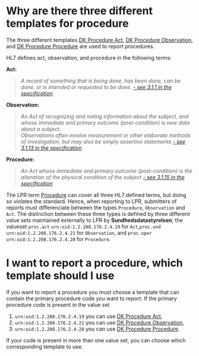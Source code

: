 # Why are there three different templates for procedure
The three different templates
[DK Procedure Act](http://lpr-art-decor.westeurope.cloudapp.azure.com:8080/art-decor/decor-templates--lpr-?section=templates&id=1.2.208.176.7.1.10.25),
[DK Procedure Observation](http://lpr-art-decor.westeurope.cloudapp.azure.com:8080/art-decor/decor-templates--lpr-?section=templates&id=1.2.208.176.7.1.10.29), and
[DK Procedure Procedure](http://lpr-art-decor.westeurope.cloudapp.azure.com:8080/art-decor/decor-templates--lpr-?section=templates&id=1.2.208.176.7.1.10.30)
are used to report procedures.

HL7 defines act, observation, and procedure in the following terms:

<b>Act:</b>
> *A record of something that is being done, has been done, can be done, or is intended or requested to be done.* [*- see 3.1.1 in the specification*](http://www.hl7.org/implement/standards/product_brief.cfm?product_id=7)

<b>Observation:</b>
> *An Act of recognizing and noting information about the subject, and whose immediate and primary outcome (post-condition) is new data about a subject.  
Observations often involve measurement or other elaborate methods of investigation, but may also be simply assertive statements* [*- see 3.1.13 in the specification*](http://www.hl7.org/implement/standards/product_brief.cfm?product_id=7)

<b>Procedure:</b>
> *An Act whose immediate and primary outcome (post-condition) is the alteration of the physical condition of the subject* [*- see 3.1.15 in the specification*](http://www.hl7.org/implement/standards/product_brief.cfm?product_id=7)

The LPR term [Procedure](definitions.md#Procedure) can cover all three HL7 defined terms, but doing so violates the standard. Hence, when reporting to LPR, submitters of reports must differenciate between the types `Procedure`, `Observation` and `Act`. The distinction between these three types is defined by three different value sets maintained externally to LPR by **Sundhedsdatastyrelsen**; the valueset `proc.act` `urn:oid:1.2.208.176.2.4.19` for `Act`,`proc.und` `urn:oid:1.2.208.176.2.4.21` for `Observation`, and `proc.oper` `urn:oid:1.2.208.176.2.4.20` for `Procedure`.

# I want to report a procedure, which template should I use
If you want to report a procedure you must choose a template that can contain the primary procedure code you want to report.
If the primary procedure code is present in the value set

 1. `urn:oid:1.2.208.176.2.4.19` you can use [DK Procedure Act](http://lpr-art-decor.westeurope.cloudapp.azure.com:8080/art-decor/decor-templates--lpr-?section=templates&id=1.2.208.176.7.1.10.25),
 1. `urn:oid:1.2.208.176.2.4.21` you can use [DK Procedure Observation](http://lpr-art-decor.westeurope.cloudapp.azure.com:8080/art-decor/decor-templates--lpr-?section=templates&id=1.2.208.176.7.1.10.29),
 1. `urn:oid:1.2.208.176.2.4.20` you can use [DK Procedure Procedure](http://lpr-art-decor.westeurope.cloudapp.azure.com:8080/art-decor/decor-templates--lpr-?section=templates&id=1.2.208.176.7.1.10.30).

If your code is present in more than one value set, you can choose which corresponding template to use.